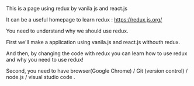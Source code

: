This is a page using redux by vanila js and react.js

It can be a useful homepage to learn redux : https://redux.js.org/

You need to understand why we should use redux.

First we'll make a application using vanila.js and react.js withouth redux.

And then, by changing the code with redux you can learn how to use redux and why you need to use redux!

Second, you need to have browser(Google Chrome) / Git (version control) / node.js / visual studio code .
